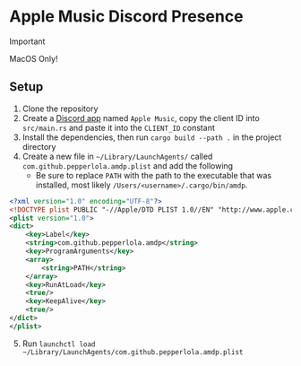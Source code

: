 # Apple Music Discord Presence
> [!IMPORTANT]
> MacOS Only!

## Setup
1. Clone the repository
2. Create a [Discord app](https://discord.com/developers/applications/) named `Apple Music`, copy the client ID into `src/main.rs` and paste it into the `CLIENT_ID` constant
3. Install the dependencies, then run `cargo build --path .` in the project directory
4. Create a new file in `~/Library/LaunchAgents/` called `com.github.pepperlola.amdp.plist` and add the following
    - Be sure to replace `PATH` with the path to the executable that was installed, most likely `/Users/<username>/.cargo/bin/amdp`.
```xml
<?xml version="1.0" encoding="UTF-8"?>
<!DOCTYPE plist PUBLIC "-//Apple/DTD PLIST 1.0//EN" "http://www.apple.com/DTDs/PropertyList-1.0.dtd">
<plist version="1.0">
<dict>
    <key>Label</key>
    <string>com.github.pepperlola.amdp</string>
    <key>ProgramArguments</key>
    <array>
        <string>PATH</string>
    </array>
    <key>RunAtLoad</key>
    <true/>
    <key>KeepAlive</key>
    <true/>
</dict>
</plist>
```
5. Run `launchctl load ~/Library/LaunchAgents/com.github.pepperlola.amdp.plist`
